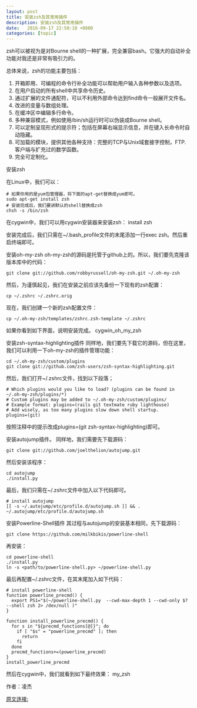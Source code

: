 ```yaml
---
layout: post
title: 安装zsh及其常用插件
description: 安装zsh及其常用插件
date:   2016-09-17 22:50:18 +0800 
categories: [topic]
---
```

zsh可以被视为是对Bourne shell的一种扩展，完全兼容bash。它强大的自动补全功能对我还是非常有吸引力的。

总体来说，zsh的功能主要包括：

1. 开箱即用、可编程的命令行补全功能可以帮助用户输入各种参数以及选项。
2. 在用户启动的所有shell中共享命令历史。
3. 通过扩展的文件通配符，可以不利用外部命令达到find命令一般展开文件名。
4. 改进的变量与数组处理。
5. 在缓冲区中编辑多行命令。
6. 多种兼容模式，例如使用/bin/sh运行时可以伪装成Bourne shell。
7. 可以定制呈现形式的提示符；包括在屏幕右端显示信息，并在键入长命令时自动隐藏。
8. 可加载的模块，提供其他各种支持：完整的TCP与Unix域套接字控制，FTP. 客户端与扩充过的数学函数。
9. 完全可定制化。

安装zsh

在Linux中，我们可以：

    # 如果你用的是yum包管理器，将下面的apt-get替换成yum即可。
    sudo apt-get install zsh
    # 安装完成后，我们要讲默认的shell替换成zsh
    chsh -s /bin/zsh

在cygwin中，我们可以用cygwin安装器来安装zsh： install zsh

安装完成后，我们只需在~/.bash_profile文件的末尾添加一行exec zsh。然后重启终端即可。

安装oh-my-zsh
oh-my-zsh的源码是托管于github上的。所以，我们要先克隆该版本库中的代码：

    git clone git://github.com/robbyrussell/oh-my-zsh.git ~/.oh-my-zsh
然后，为谨慎起见，我们在安装之前应该先备份一下现有的zsh配置：

    cp ~/.zshrc ~/.zshrc.orig
现在，我们创建一个新的zsh配置文件：

    cp ~/.oh-my-zsh/templates/zshrc.zsh-template ~/.zshrc
如果你看到如下界面，说明安装完成。 cygwin_oh_my_zsh

安装zsh-syntax-highlighting插件
同样地，我们要先下载它的源码，但在这里，我们可以利用一下oh-my-zsh的插件管理功能：

    cd ~/.oh-my-zsh/custom/plugins
    git clone git://github.com/zsh-users/zsh-syntax-highlighting.git
然后，我们打开~/.zshrc文件，找到以下段落；

    # Which plugins would you like to load? (plugins can be found in ~/.oh-my-zsh/plugins/*)
    # Custom plugins may be added to ~/.oh-my-zsh/custom/plugins/
    # Example format: plugins=(rails git textmate ruby lighthouse)
    # Add wisely, as too many plugins slow down shell startup.
    plugins=(git)
按照注释中的提示改成plugins=(git zsh-syntax-highlighting)即可。

安装autojump插件。
同样地，我们需要先下载源码：

    git clone git://github.com/joelthelion/autojump.git
然后安装该程序：

    cd autojump
    ./install.py
最后，我们只需在~/.zshrc文件中加入以下代码即可。

    # install autojump
    [[ -s ~/.autojump/etc/profile.d/autojump.sh ]] && . ~/.autojump/etc/profile.d/autojump.sh
安装Powerline-Shell插件
其过程与autojump的安装基本相同，先下载源码：

    git clone https://github.com/milkbikis/powerline-shell
再安装：

    cd powerline-shell
    ./install.py
    ln -s <path/to/powerline-shell.py> ~/powerline-shell.py
最后再配置~/.zshrc文件，在其末尾加入如下代码：

```shell
# install powerline-shell
function powerline_precmd() {
  export PS1="$(~/powerline-shell.py  --cwd-max-depth 1 --cwd-only $? --shell zsh 2> /dev/null )"
}

function install_powerline_precmd() {
  for s in "${precmd_functions[@]}"; do
    if [ "$s" = "powerline_precmd" ]; then
      return
    fi
  done
  precmd_functions+=(powerline_precmd)
}
install_powerline_precmd
```
然后在cygwin中，我们就看到如下最终效果： my_zsh



作者：凌杰

[原文连接:](http://www.epubit.com.cn/article/582)